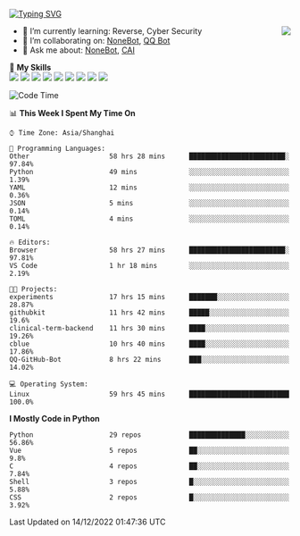 [![Typing SVG](https://readme-typing-svg.herokuapp.com?size=25&duration=2500&color=8C43EA&vCenter=true&width=200&height=40&lines=Hi+there+%F0%9F%91%8B%F0%9F%8F%BB;I'm+yanyongyu)](https://git.io/typing-svg)

<a href="#">
  <img align="right" src="https://github-readme-stats.vercel.app/api?username=yanyongyu&count_private=true&show_icons=true&bg_color=15,f2f7fd,E0EAFC" />
</a>

- 🌱 I’m currently learning: Reverse, Cyber Security
- 👯 I’m collaborating on: [NoneBot](https://github.com/nonebot), [QQ Bot](https://github.com/Mrs4s/go-cqhttp)
- 💬 Ask me about: [NoneBot](https://github.com/nonebot), [CAI](https://github.com/cscs181/CAI)

🌟 **My Skills**  
![](https://img.shields.io/badge/-Python-3e74a2?style=flat-square&logo=Python&logoColor=fff)
![](https://img.shields.io/badge/-Node.js-339933?style=flat-square&logo=Node.js&logoColor=fff)
![](https://img.shields.io/badge/-Vue-4fc08d?style=flat-square&logo=Vue.js&logoColor=fff)
![](https://img.shields.io/badge/-React-2d98ce?style=flat-square&logo=React&logoColor=fff)
![](https://img.shields.io/badge/-Docker-2496ED?style=flat-square&logo=Docker&logoColor=fff)
![](https://img.shields.io/badge/-Linux-000000?style=flat-square&logo=Linux&logoColor=fff)
![](https://img.shields.io/badge/-MySQL-4479A1?style=flat-square&logo=MySQL&logoColor=fff)
![](https://img.shields.io/badge/-Redis-DC382D?style=flat-square&logo=Redis&logoColor=fff)
![](https://img.shields.io/badge/-MongoDB-47A248?style=flat-square&logo=MongoDB&logoColor=fff)

<!--START_SECTION:waka-->
![Code Time](http://img.shields.io/badge/Code%20Time-3%2C390%20hrs%2058%20mins-blue)

📊 **This Week I Spent My Time On** 

```text
⌚︎ Time Zone: Asia/Shanghai

💬 Programming Languages: 
Other                    58 hrs 28 mins      ████████████████████████░   97.84% 
Python                   49 mins             ░░░░░░░░░░░░░░░░░░░░░░░░░   1.39% 
YAML                     12 mins             ░░░░░░░░░░░░░░░░░░░░░░░░░   0.36% 
JSON                     5 mins              ░░░░░░░░░░░░░░░░░░░░░░░░░   0.14% 
TOML                     4 mins              ░░░░░░░░░░░░░░░░░░░░░░░░░   0.14%

🔥 Editors: 
Browser                  58 hrs 27 mins      ████████████████████████░   97.81% 
VS Code                  1 hr 18 mins        ░░░░░░░░░░░░░░░░░░░░░░░░░   2.19%

🐱‍💻 Projects: 
experiments              17 hrs 15 mins      ███████░░░░░░░░░░░░░░░░░░   28.87% 
githubkit                11 hrs 42 mins      █████░░░░░░░░░░░░░░░░░░░░   19.6% 
clinical-term-backend    11 hrs 30 mins      ████░░░░░░░░░░░░░░░░░░░░░   19.26% 
cblue                    10 hrs 40 mins      ████░░░░░░░░░░░░░░░░░░░░░   17.86% 
QQ-GitHub-Bot            8 hrs 22 mins       ███░░░░░░░░░░░░░░░░░░░░░░   14.02%

💻 Operating System: 
Linux                    59 hrs 45 mins      █████████████████████████   100.0%

```

**I Mostly Code in Python** 

```text
Python                   29 repos            ██████████████░░░░░░░░░░░   56.86% 
Vue                      5 repos             ██░░░░░░░░░░░░░░░░░░░░░░░   9.8% 
C                        4 repos             ██░░░░░░░░░░░░░░░░░░░░░░░   7.84% 
Shell                    3 repos             █░░░░░░░░░░░░░░░░░░░░░░░░   5.88% 
CSS                      2 repos             █░░░░░░░░░░░░░░░░░░░░░░░░   3.92%

```



 Last Updated on 14/12/2022 01:47:36 UTC
<!--END_SECTION:waka-->
